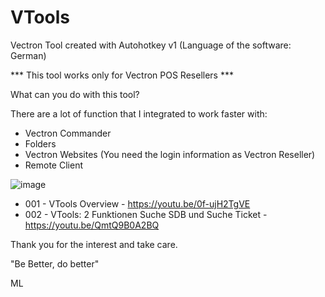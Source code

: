 # VTools
Vectron Tool created with Autohotkey v1 (Language of the software: German)

*** This tool works only for Vectron POS Resellers ***

What can you do with this tool?

There are a lot of function that I integrated to work faster with:
- Vectron Commander
- Folders
- Vectron Websites (You need the login information as Vectron Reseller)
- Remote Client

![image](https://user-images.githubusercontent.com/39479918/167264851-5de1d50f-debd-4854-9b2a-d7be69db30e6.png)

- 001 - VTools Overview - https://youtu.be/0f-ujH2TgVE
- 002 - VTools: 2 Funktionen Suche SDB und Suche Ticket - https://youtu.be/QmtQ9B0A2BQ

Thank you for the interest and take care.

"Be Better, do better"

ML



